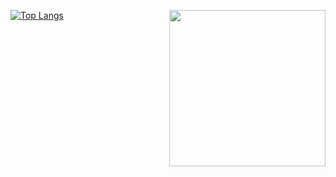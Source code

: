[![Top Langs](https://github-readme-stats.vercel.app/api/top-langs/?username=olledejong&hide=jupyter%20notebook&layout=donut&theme=dark)](https://github.com/olledejong)
<img align="right" width="250" height="250" src="https://media.giphy.com/media/F9hQLAVhWnL56/giphy.gif">
